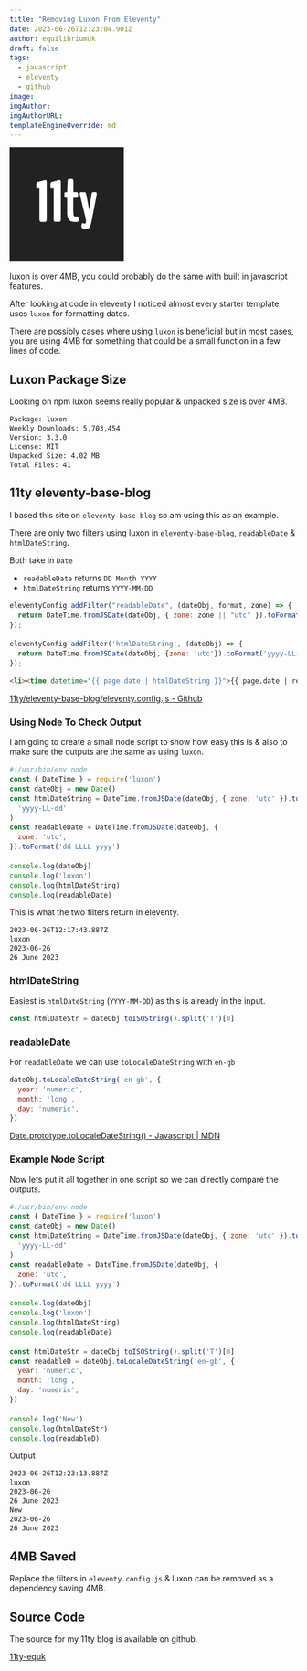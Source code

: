 ```yaml
---
title: "Removing Luxon From Eleventy"
date: 2023-06-26T12:23:04.901Z
author: equilibriumuk
draft: false
tags:
  - javascript
  - eleventy
  - github
image:
imgAuthor:
imgAuthorURL:
templateEngineOverride: md
---
```


![11ty logo](../_media/images/11ty-200.png)

<article class="message is-info">
  <div class="message-body">
    <i class="fa-solid fa-info-circle"></i> luxon is over 4MB, you could probably do the same with built in javascript features.
  </div>
</article>

After looking at code in eleventy I noticed almost every starter template uses `luxon` for formatting dates.

There are possibly cases where using `luxon` is beneficial but in most cases, you are using 4MB for something that could be a small function in a few lines of code.

## Luxon Package Size

Looking on npm luxon seems really popular & unpacked size is over 4MB.

```
Package: luxon
Weekly Downloads: 5,703,454
Version: 3.3.0
License: MIT
Unpacked Size: 4.02 MB
Total Files: 41
```

## 11ty eleventy-base-blog

I based this site on `eleventy-base-blog` so am using this as an example.

There are only two filters using luxon in `eleventy-base-blog`, `readableDate` & `htmlDateString`.

Both take in `Date`

- `readableDate` returns `DD Month YYYY`
- `htmlDateString` returns `YYYY-MM-DD`

```js
eleventyConfig.addFilter("readableDate", (dateObj, format, zone) => {
  return DateTime.fromJSDate(dateObj, { zone: zone || "utc" }).toFormat(format || "dd LLLL yyyy");
});

eleventyConfig.addFilter('htmlDateString', (dateObj) => {
  return DateTime.fromJSDate(dateObj, {zone: 'utc'}).toFormat('yyyy-LL-dd');
});
```

```html
<li><time datetime="{{ page.date | htmlDateString }}">{{ page.date | readableDate }}</time></li>
```

<i class="fa-solid fa-link"></i> <a href="https://github.com/11ty/eleventy-base-blog/blob/5ec08b9765304f1690ffc9d33300adf752b00a9a/eleventy.config.js#L41" target="_blank" rel="noopener noreferrer">11ty/eleventy-base-blog/eleventy.config.js - Github</a>

### Using Node To Check Output

I am going to create a small node script to show how easy this is & also to make sure the outputs are the same as using `luxon`.

```js
#!/usr/bin/env node
const { DateTime } = require('luxon')
const dateObj = new Date()
const htmlDateString = DateTime.fromJSDate(dateObj, { zone: 'utc' }).toFormat(
  'yyyy-LL-dd'
)
const readableDate = DateTime.fromJSDate(dateObj, {
  zone: 'utc',
}).toFormat('dd LLLL yyyy')

console.log(dateObj)
console.log('luxon')
console.log(htmlDateString)
console.log(readableDate)
```

This is what the two filters return in eleventy.

```
2023-06-26T12:17:43.887Z
luxon
2023-06-26
26 June 2023
```

### htmlDateString

Easiest is `htmlDateString` (`YYYY-MM-DD`) as this is already in the input.

```js
const htmlDateStr = dateObj.toISOString().split('T')[0]
```

### readableDate

For `readableDate` we can use `toLocaleDateString` with `en-gb`

```js
dateObj.toLocaleDateString('en-gb', {
  year: 'numeric',
  month: 'long',
  day: 'numeric',
})
```

<i class="fa-solid fa-link"></i> <a href="https://developer.mozilla.org/en-US/docs/Web/JavaScript/Reference/Global_Objects/Date/toLocaleDateString" target="_blank" rel="noopener noreferrer">Date.prototype.toLocaleDateString() - Javascript | MDN</a>

### Example Node Script

Now lets put it all together in one script so we can directly compare the outputs.

```js
#!/usr/bin/env node
const { DateTime } = require('luxon')
const dateObj = new Date()
const htmlDateString = DateTime.fromJSDate(dateObj, { zone: 'utc' }).toFormat(
  'yyyy-LL-dd'
)
const readableDate = DateTime.fromJSDate(dateObj, {
  zone: 'utc',
}).toFormat('dd LLLL yyyy')

console.log(dateObj)
console.log('luxon')
console.log(htmlDateString)
console.log(readableDate)

const htmlDateStr = dateObj.toISOString().split('T')[0]
const readableD = dateObj.toLocaleDateString('en-gb', {
  year: 'numeric',
  month: 'long',
  day: 'numeric',
})

console.log('New')
console.log(htmlDateStr)
console.log(readableD)
```

Output

```
2023-06-26T12:23:13.887Z
luxon
2023-06-26
26 June 2023
New
2023-06-26
26 June 2023
```

## 4MB Saved

Replace the filters in `eleventy.config.js` & luxon can be removed as a dependency saving 4MB.


## Source Code

The source for my 11ty blog is available on github.

<a class="github" href="https://github.com/equk/11ty-equk" aria-label="View on GitHub" target="_blank" rel="noopener noreferrer"><i class="fa-brands fa-github"></i> 11ty-equk</a>
